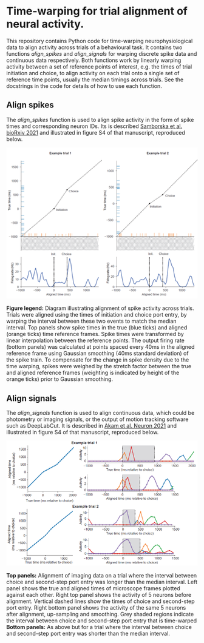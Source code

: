 # Time-warping for trial alignment of neural activity.

This repository contains Python code for time-warping neurophysiological data to align activity across trials of a behavioural task.  It contains two functions *align_spikes* and *align_signals* for warping discrete spike data and continuous data respectively.  Both functions work by linearly warping activity between a set of reference points of interest, e.g. the times of trial initiation and choice, to align activity on each trial onto a single set of reference time points, usually the median timings across trials.  See the docstrings in the code for details of how to use each function. 

##  Align spikes

The *align_spikes* function is used to align spike activity in the form of spike times and corresponding neuron IDs.   Its is described [Samborska et al. bioRxiv 2021](https://www.biorxiv.org/content/10.1101/2021.03.05.433967v2) and illustrated in figure S4 of that manuscript, reproduced below.  

![align_spikes](./media/align_spikes.png)

**Figure legend:** Diagram illustrating alignment of spike activity across trials. Trials were aligned using the times of initiation and choice port entry, by warping the interval between these two events to match the median interval. Top panels show spike times in the true (blue ticks) and aligned (orange ticks) time reference frames. Spike times were transformed by linear interpolation between the reference points. The output firing rate (bottom panels) was calculated at points spaced every 40ms in the aligned reference frame using Gaussian smoothing (40ms standard deviation) of the spike train. To compensate for the change in spike density due to the time warping, spikes were weighed by the stretch factor between the true and aligned reference frames (weighting is indicated by height of the orange ticks) prior to Gaussian smoothing. 

## Align signals

The *align_signals* function is used to align continuous data, which could be photometry or imaging signals, or the output of motion tracking software such as DeepLabCut.  It is described in [Akam et al. Neuron 2021](https://www.cell.com/neuron/fulltext/S0896-6273(20)30809-6) and illustrated in figure S4 of that manuscript, reproduced below.

![align_spikes](./media/align_signals.png)



**Top panels:** Alignment of imaging data on a trial where the interval between choice and second-step port entry was longer than the median interval. Left panel shows the true and aligned times of microscope frames plotted against each other. Right top panel shows the activity of 5 neurons before alignment. Vertical dashed lines show the times of choice and second-step port entry. Right bottom panel shows the activity of the same 5 neurons after alignment, up-sampling and smoothing. Grey shaded regions indicate the interval between choice and second-step port entry that is time-warped **Bottom panels:** As above but for a trial where the interval between choice and second-step port entry was shorter than the median interval. 
